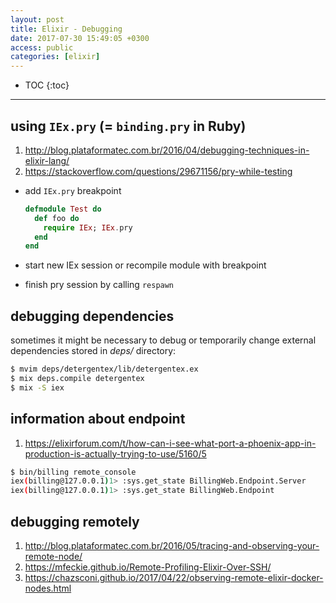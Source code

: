 ```yaml
---
layout: post
title: Elixir - Debugging
date: 2017-07-30 15:49:05 +0300
access: public
categories: [elixir]
---
```


<!-- more -->

* TOC
{:toc}
<hr>

## using `IEx.pry` (= `binding.pry` in Ruby)

1. <http://blog.plataformatec.com.br/2016/04/debugging-techniques-in-elixir-lang/>
2. <https://stackoverflow.com/questions/29671156/pry-while-testing>

- add `IEx.pry` breakpoint

  ```elixir
  defmodule Test do
    def foo do
      require IEx; IEx.pry
    end
  end
  ```

- start new IEx session or recompile module with breakpoint
- finish pry session by calling `respawn`

## debugging dependencies

sometimes it might be necessary to debug or temporarily change external
dependencies stored in _deps/_ directory:

```sh
$ mvim deps/detergentex/lib/detergentex.ex
$ mix deps.compile detergentex
$ mix -S iex
```

## information about endpoint

1. <https://elixirforum.com/t/how-can-i-see-what-port-a-phoenix-app-in-production-is-actually-trying-to-use/5160/5>

```sh
$ bin/billing remote_console
iex(billing@127.0.0.1)1> :sys.get_state BillingWeb.Endpoint.Server
iex(billing@127.0.0.1)1> :sys.get_state BillingWeb.Endpoint
```

## debugging remotely

1. <http://blog.plataformatec.com.br/2016/05/tracing-and-observing-your-remote-node/>
2. <https://mfeckie.github.io/Remote-Profiling-Elixir-Over-SSH/>
3. <https://chazsconi.github.io/2017/04/22/observing-remote-elixir-docker-nodes.html>
